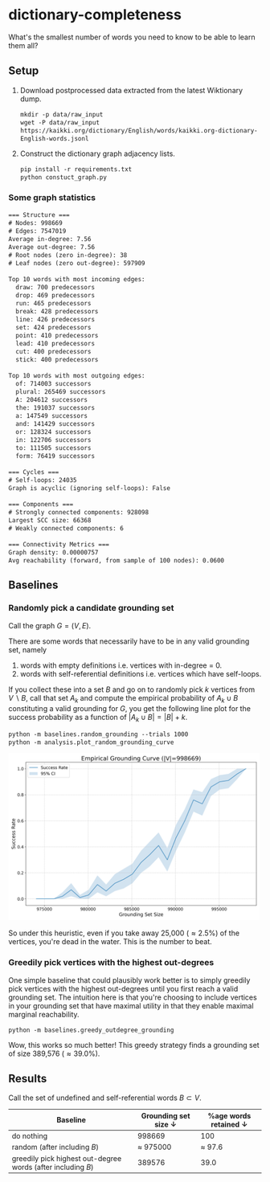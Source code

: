 # dictionary-completeness
What's the smallest number of words you need to know to be able to learn them all?

## Setup
1. Download postprocessed data extracted from the latest Wiktionary dump.
    ```
    mkdir -p data/raw_input
    wget -P data/raw_input https://kaikki.org/dictionary/English/words/kaikki.org-dictionary-English-words.jsonl
    ```

2. Construct the dictionary graph adjacency lists.
    ```
    pip install -r requirements.txt
    python constuct_graph.py
    ```

### Some graph statistics
```
=== Structure ===
# Nodes: 998669
# Edges: 7547019
Average in-degree: 7.56
Average out-degree: 7.56
# Root nodes (zero in-degree): 38
# Leaf nodes (zero out-degree): 597909

Top 10 words with most incoming edges:
  draw: 700 predecessors
  drop: 469 predecessors
  run: 465 predecessors
  break: 428 predecessors
  line: 426 predecessors
  set: 424 predecessors
  point: 410 predecessors
  lead: 410 predecessors
  cut: 400 predecessors
  stick: 400 predecessors

Top 10 words with most outgoing edges:
  of: 714003 successors
  plural: 265469 successors
  A: 204612 successors
  the: 191037 successors
  a: 147549 successors
  and: 141429 successors
  or: 128324 successors
  in: 122706 successors
  to: 111505 successors
  form: 76419 successors

=== Cycles ===
# Self-loops: 24035
Graph is acyclic (ignoring self-loops): False

=== Components ===
# Strongly connected components: 928098
Largest SCC size: 66368
# Weakly connected components: 6

=== Connectivity Metrics ===
Graph density: 0.00000757
Avg reachability (forward, from sample of 100 nodes): 0.0600
```

## Baselines
### Randomly pick a candidate grounding set
Call the graph $G = (V, E)$.

There are some words that necessarily have to be in any valid grounding set, namely 
1. words with empty definitions i.e. vertices with in-degree = 0.
2. words with self-referential definitions i.e. vertices which have self-loops.

If you collect these into a set $B$ and go on to randomly pick $k$ vertices from $V \backslash B$, call that set $A_k$ and compute the empirical probability of $A_k \cup B$ constituting a valid grounding for $G$, you get the following line plot for the success probability as a function of $|A_k \cup B| = |B| + k$.

```
python -m baselines.random_grounding --trials 1000
python -m analysis.plot_random_grounding_curve
```

<img src="https://github.com/anirudhajith/dictionary-completeness/blob/main/data/plots/random_grounding_curve.png" width="500">

So under this heuristic, even if you take away 25,000 $(\approx 2.5\%)$ of the vertices, you're dead in the water. This is the number to beat. 

### Greedily pick vertices with the highest out-degrees
One simple baseline that could plausibly work better is to simply greedily pick vertices with the highest out-degrees until you first reach a valid grounding set. The intuition here is that you're choosing to include vertices in your grounding set that have maximal utility in that they enable maximal marginal reachability.

```
python -m baselines.greedy_outdegree_grounding
```

Wow, this works so much better! This greedy strategy finds a grounding set of size 389,576 $(\approx 39.0\%)$.

## Results

Call the set of undefined and self-referential words $B \subset V$.

| Baseline                                                      | Grounding set size ↓ | %age words retained ↓ |
| ------------------------------------------------------------- | -------------------- | --------------------- |
| do nothing                                                    | 998669               | 100                   |
| random (after including $B$)                                  | $\approx$ 975000     | $\approx$ 97.6        |
| greedily pick highest out-degree words (after including $B$)  | 389576               | 39.0                  |
